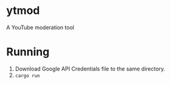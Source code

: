 
# ytmod

A YouTube moderation tool

# Running

1. Download Google API Credentials file to the same directory.
2. `cargo run`
